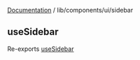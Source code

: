 [Documentation](../../../modules.md) / lib/components/ui/sidebar

## useSidebar

Re-exports [useSidebar](sidebar/context.svelte.md#usesidebar)
